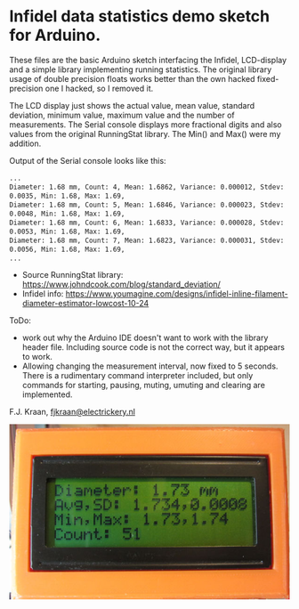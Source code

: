 # Infidel data statistics demo sketch for Arduino.

These files are the basic Arduino sketch interfacing the Infidel, LCD-display and a simple library implementing running statistics. 
The original library usage of double precision floats works better than the own hacked fixed-precision one I hacked, so I removed it.

The LCD display just shows the actual value, mean value, standard deviation, minimum value, maximum value and the number of measurements. 
The Serial console displays more fractional digits and also values from the original RunningStat library. The Min() and Max() were my addition.

Output of the Serial console looks like this:

    ...
    Diameter: 1.68 mm, Count: 4, Mean: 1.6862, Variance: 0.000012, Stdev: 0.0035, Min: 1.68, Max: 1.69,
    Diameter: 1.68 mm, Count: 5, Mean: 1.6846, Variance: 0.000023, Stdev: 0.0048, Min: 1.68, Max: 1.69,
    Diameter: 1.68 mm, Count: 6, Mean: 1.6833, Variance: 0.000028, Stdev: 0.0053, Min: 1.68, Max: 1.69,
    Diameter: 1.68 mm, Count: 7, Mean: 1.6823, Variance: 0.000031, Stdev: 0.0056, Min: 1.68, Max: 1.69,
    ...

* Source RunningStat library: https://www.johndcook.com/blog/standard_deviation/
* Infidel info: https://www.youmagine.com/designs/infidel-inline-filament-diameter-estimator-lowcost-10-24

ToDo:
* work out why the Arduino IDE doesn't want to work with the library header file. Including source code is not the correct way, but it appears to work.
* Allowing changing the measurement interval, now fixed to 5 seconds. There is a rudimentary command interpreter included, 
 but only commands for starting, pausing, muting, umuting and clearing are implemented.

F.J. Kraan, fjkraan@electrickery.nl

<img src="InfidelV0.3LCD.jpg" alt="Screenshot of the LCD showing actual diameter, mean (Avg), standard deviation (SD), minimum, maximum and measurement count.">

